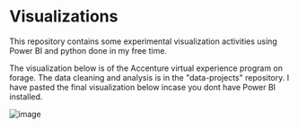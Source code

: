 # Visualizations
This repository contains some experimental visualization activities using Power BI and python done in my free time.

The visualization below is of the Accenture virtual experience program on forage. The data cleaning and analysis is in the "data-projects" repository. I have pasted the final visualization below incase you dont have Power BI installed.

![image](https://user-images.githubusercontent.com/91604878/215321928-69990f9d-c25c-4020-a146-1315ff9e16c0.png)
